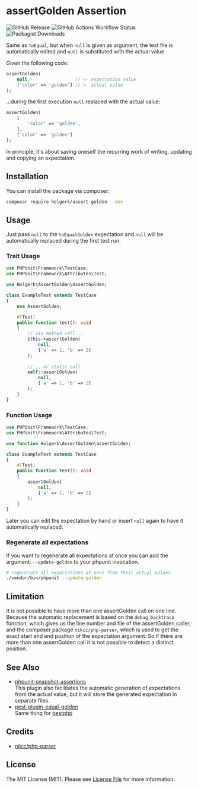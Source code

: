 # assertGolden Assertion

![GitHub Release](https://img.shields.io/github/v/release/holgerk/assert-golden)
![GitHub Actions Workflow Status](https://img.shields.io/github/actions/workflow/status/holgerk/assert-golden/tests.yml)
![Packagist Downloads](https://img.shields.io/packagist/dt/holgerk/assert-golden)



Same as `toEqual`, but when `null` is given as argument, the test file is automatically edited and `null` 
is substituted with the actual value

Given the following code:
```php
assertGolden(
    null,                 // <- expectation value
    ['color' => 'golden'] // <- actual value
);
```
...during the first execution `null` replaced with the actual value:
```php
assertGolden(
    [
        'color' => 'golden',
    ],
    ['color' => 'golden']
);
```

In principle, it's about saving oneself the recurring work of writing, updating and copying
an expectation.


## Installation

You can install the package via composer:

```bash
composer require holgerk/assert-golden --dev
```


## Usage

Just pass `null` to the `toEqualGolden` expectation and `null` will be automatically replaced during the
first test run.

### Trait Usage

```php
use PHPUnit\Framework\TestCase;
use PHPUnit\Framework\Attributes\Test;

use Holgerk\AssertGolden\AssertGolden;

class ExampleTest extends TestCase
{
    use AssertGolden;

    #[Test]
    public function test(): void
    {
        // via method call...
        $this->assertGolden(
            null,
            ['a' => 1, 'b' => 2]
        );
        
        // ...or static call
        self::assertGolden(
            null,
            ['a' => 1, 'b' => 2]
        );
    }
}
```

### Function Usage

```php
use PHPUnit\Framework\TestCase;
use PHPUnit\Framework\Attributes\Test;

use function Holgerk\AssertGolden\assertGolden;

class ExampleTest extends TestCase
{
    #[Test]
    public function test(): void
    {
        assertGolden(
            null,
            ['a' => 1, 'b' => 2]
        );
    }
}
```

Later you can edit the expectation by hand or insert `null` again to have it automatically replaced.


### Regenerate all expectations 
 
If you want to regenerate all expectations at once you can add the argument: `--update-golden` to your phpunit
invocation.

```bash
# regenerate all expectations at once from their actual values
./vendor/bin/phpunit --update-golden
```

## Limitation
It is not possible to have more than one assertGolden call on one line. Because the automatic replacement is based on the `debug_backtrace` function, which gives us the line number and file of the assertGolden caller, and the composer package `nikic/php-parser`, which is used to get the exact start and end position of the expectation argument. So if there are more than one assertGolden call it is not possible to detect a distinct position.


## See Also

- [phpunit-snapshot-assertions](https://github.com/spatie/phpunit-snapshot-assertions)  
  This plugin also facilitates the automatic generation of expectations from the actual value, but it
  will store the generated expectation in separate files.
- [pest-plugin-equal-golden](https://packagist.org/packages/holgerk/pest-plugin-equal-golden)  
  Same thing for [pestphp](https://pestphp.com/) 



## Credits

- [nikic/php-parser](https://packagist.org/packages/nikic/php-parser)  


## License

The MIT License (MIT). Please see [License File](LICENSE.md) for more information.
